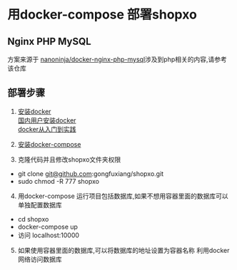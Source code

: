# 用docker-compose 部署shopxo

## Nginx PHP MySQL

方案来源于 [nanoninja/docker-nginx-php-mysql](https://github.com/nanoninja/docker-nginx-php-mysql)涉及到php相关的内容,请参考该仓库

## 部署步骤

1. [安装docker](https://www.docker.com/)  
   [国内用户安装docker](https://www.runoob.com/docker/ubuntu-docker-install.html)  
   [docker从入门到实践](https://legacy.gitbook.com/book/yeasy/docker_practice/details)
2. [安装docker-compose](https://docs.docker.com/compose/reference/overview/)

3. 克隆代码并且修改shopxo文件夹权限
  - git clone git@github.com:gongfuxiang/shopxo.git
  - sudo chmod -R 777 shopxo 

4. 用docker-compose 运行项目包括数据库,如果不想用容器里面的数据库可以单独配置数据库
  - cd shopxo
  - docker-compose up 
  - 访问 localhost:10000 

5. 如果使用容器里面的数据库,可以将数据库的地址设置为容器名称 利用docker网络访问数据库

